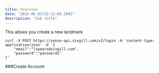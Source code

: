 ```yaml
---
title: Overview
date: "2015-05-01T22:12:03.284Z"
description: "Sub title"
---
```


This allows you create a new landmark

```curl request
curl -X POST https://sense-api.sixgill.com/v2/login -H 'content-type: application/json' -d '{
    "email":"lspears@sixgill.com",
    "password":"password1"
}'
```

###Create Account